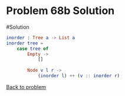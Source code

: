 # Problem 68b Solution 

#Solution

```elm
inorder : Tree a -> List a
inorder tree =
    case tree of
        Empty ->
            []
        
        Node v l r ->
            (inorder l) ++ (v :: inorder r) 
```
[Back to problem](../p/p68b.md)
